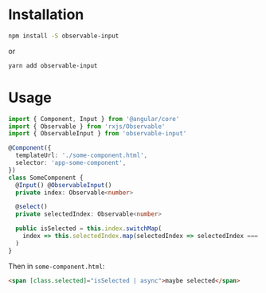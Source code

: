 # Installation

```bash
npm install -S observable-input
```
or
```bash
yarn add observable-input
```

# Usage

```typescript
import { Component, Input } from '@angular/core'
import { Observable } from 'rxjs/Observable'
import { ObservableInput } from 'observable-input'

@Component({
  templateUrl: './some-component.html',
  selector: 'app-some-component',
})
class SomeComponent {
  @Input() @ObservableInput()
  private index: Observable<number>

  @select()
  private selectedIndex: Observable<number>

  public isSelected = this.index.switchMap(
    index => this.selectedIndex.map(selectedIndex => selectedIndex === index)
  )
}
```

Then in `some-component.html`:
```html
<span [class.selected]="isSelected | async">maybe selected</span>
```
